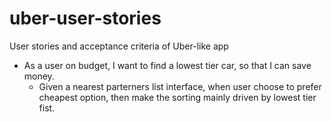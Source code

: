 # uber-user-stories
User stories and acceptance criteria of Uber-like app

* As a user on budget, I want to find a lowest tier car, so that I can save money.
  * Given a nearest parterners list interface, when user choose to prefer cheapest option, then make the sorting mainly driven by lowest tier fist.
